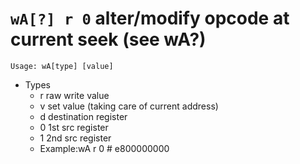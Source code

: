<!-- TITLE: wA -->

#  `wA[?] r 0` alter/modify opcode at current seek (see wA?)


```
Usage: wA[type] [value]
```


- Types 
	- r raw write value
	- v set value (taking care of current address)
	- d destination register
	- 0 1st src register
	- 1 2nd src register
	- Example:wA r 0 # e800000000